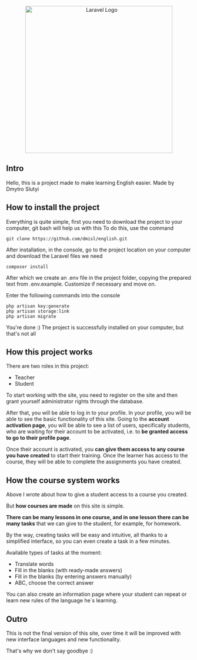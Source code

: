 <p align="center"><a href="https://laravel.com" target="_blank"><img src="https://raw.githubusercontent.com/laravel/art/master/logo-lockup/5%20SVG/2%20CMYK/1%20Full%20Color/laravel-logolockup-cmyk-red.svg" width="400" alt="Laravel Logo"></a></p>


## Intro
Hello, this is a project made to make learning English easier. Made by Dmytro Slutyi

## How to install the project
Everything is quite simple, first you need to download the project to your computer, git bash will help us with this
To do this, use the command
```
git clone https://github.com/dmisl/english.git
```
After installation, in the console, go to the project location on your computer and download the Laravel files we need
```
composer install
```
After which we create an .env file in the project folder, copying the prepared text from .env.example. Customize if necessary and move on.

Enter the following commands into the console
```
php artisan key:generate
php artisan storage:link
php artisan migrate
```
You're done :) The project is successfully installed on your computer, but that's not all

## How this project works
There are two roles in this project: 
- Teacher
- Student

To start working with the site, you need to register on the site and then grant yourself administrator rights through the database. 

After that, you will be able to log in to your profile. In your profile, you will be able to see the basic functionality of this site. Going to the **account activation page**, you will be able to see a list of users, specifically students, who are waiting for their account to be activated, i.e. to **be granted access to go to their profile page**. 

Once their account is activated, you **can give them access to any course you have created** to start their training. Once the learner has access to the course, they will be able to complete the assignments you have created.

## How the course system works
Above I wrote about how to give a student access to a course you created. 

But **how courses are made** on this site is simple.

**There can be many lessons in one course, and in one lesson there can be many tasks** that we can give to the student, for example, for homework. 

By the way, creating tasks will be easy and intuitive, all thanks to a simplified interface, so you can even create a task in a few minutes.


Available types of tasks at the moment:
- Translate words
- Fill in the blanks (with ready-made answers)
- Fill in the blanks (by entering answers manually)
- ABC, choose the correct answer

You can also create an information page where your student can repeat or learn new rules of the language he`s learning.

## Outro
This is not the final version of this site, over time it will be improved with new interface languages and new functionality.

That's why we don't say goodbye :)